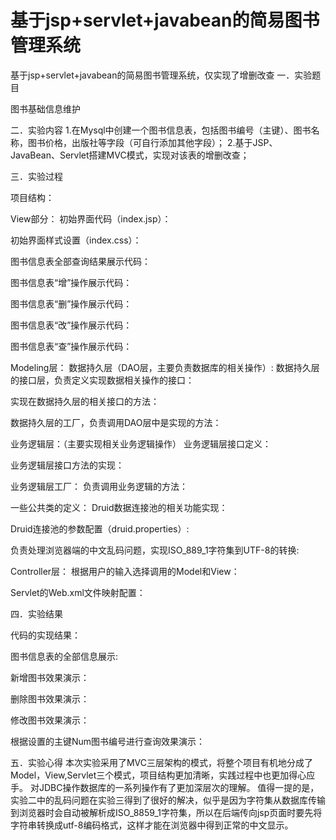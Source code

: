 # 基于jsp+servlet+javabean的简易图书管理系统
 基于jsp+servlet+javabean的简易图书管理系统，仅实现了增删改查
一．实验题目

图书基础信息维护

二．实验内容
1.在Mysql中创建一个图书信息表，包括图书编号（主键）、图书名称，图书价格，出版社等字段（可自行添加其他字段）；
2.基于JSP、JavaBean、Servlet搭建MVC模式，实现对该表的增删改查；

三．实验过程























项目结构：


View部分：
初始界面代码（index.jsp）：





























初始界面样式设置（index.css）：

图书信息表全部查询结果展示代码：












图书信息表“增”操作展示代码：













图书信息表“删”操作展示代码：

图书信息表“改”操作展示代码：

图书信息表“查”操作展示代码：












Modeling层：
数据持久层（DAO层，主要负责数据库的相关操作）:
数据持久层的接口层，负责定义实现数据相关操作的接口：

实现在数据持久层的相关接口的方法：







数据持久层的工厂，负责调用DAO层中是实现的方法：

业务逻辑层：（主要实现相关业务逻辑操作）
业务逻辑层接口定义：

业务逻辑层接口方法的实现：

业务逻辑层工厂：
负责调用业务逻辑的方法：











一些公共类的定义：
Druid数据连接池的相关功能实现：













Druid连接池的参数配置（druid.properties）:

负责处理浏览器端的中文乱码问题，实现ISO_889_1字符集到UTF-8的转换:











Controller层：
根据用户的输入选择调用的Model和View：

Servlet的Web.xml文件映射配置：












四．实验结果

代码的实现结果：

图书信息表的全部信息展示:









新增图书效果演示：


删除图书效果演示：

修改图书效果演示：













根据设置的主键Num图书编号进行查询效果演示：



五．实验心得
本次实验采用了MVC三层架构的模式，将整个项目有机地分成了Model，View,Servlet三个模式，项目结构更加清晰，实践过程中也更加得心应手。
对JDBC操作数据库的一系列操作有了更加深层次的理解。
值得一提的是，实验二中的乱码问题在实验三得到了很好的解决，似乎是因为字符集从数据库传输到浏览器时会自动被解析成ISO_8859_1字符集，所以在后端传向jsp页面时要先将字符串转换成utf-8编码格式，这样才能在浏览器中得到正常的中文显示。
